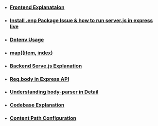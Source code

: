 - ### [Frontend Explanataion](https://chatgpt.com/share/67a9d0b7-4aac-8011-b2c4-0901279931c9)

- ### [Install .enp Package Issue & how to run server.js in express live](https://chatgpt.com/share/67a9d1ad-4434-8011-b82f-f50afd8c9a4f)

- ### [Dotenv Usage](https://chatgpt.com/share/67a9d22c-35e0-8011-bf20-0388a679c28a)

- ### [map((item, index)](https://chatgpt.com/share/67a9d2a7-849c-8011-898b-1f1009ec18d5)

- ### [Backend Serve.js Explanation](https://chatgpt.com/share/67a9d2f1-8064-8011-a1b5-89f1b8b81b4b)

- ### [Req.body in Express API](https://chatgpt.com/share/67a9de4b-7e60-8011-8644-cd46e27d603a)

- ### [Understanding body-parser in Detail](https://chatgpt.com/share/67a9ded3-04f4-8011-90da-13203ba60d16)

- ### [Codebase Explanation](https://chatgpt.com/share/67a9df47-7304-8011-afa7-6d3c1e0add0a)

- ### [Content Path Configuration](https://chatgpt.com/share/67a9dfab-304c-8011-9dbe-79d423dd38c1)
